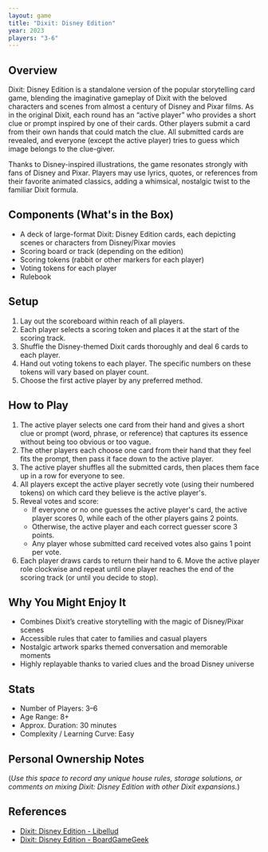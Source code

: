 ```yaml
---
layout: game
title: "Dixit: Disney Edition"
year: 2023
players: "3-6"
---
```


## Overview
Dixit: Disney Edition is a standalone version of the popular storytelling card game, blending the imaginative gameplay of Dixit with the beloved characters and scenes from almost a century of Disney and Pixar films. As in the original Dixit, each round has an “active player” who provides a short clue or prompt inspired by one of their cards. Other players submit a card from their own hands that could match the clue. All submitted cards are revealed, and everyone (except the active player) tries to guess which image belongs to the clue-giver.

Thanks to Disney-inspired illustrations, the game resonates strongly with fans of Disney and Pixar. Players may use lyrics, quotes, or references from their favorite animated classics, adding a whimsical, nostalgic twist to the familiar Dixit formula.

## Components (What's in the Box)
- A deck of large-format Dixit: Disney Edition cards, each depicting scenes or characters from Disney/Pixar movies
- Scoring board or track (depending on the edition)
- Scoring tokens (rabbit or other markers for each player)
- Voting tokens for each player
- Rulebook

## Setup
1. Lay out the scoreboard within reach of all players.
2. Each player selects a scoring token and places it at the start of the scoring track.
3. Shuffle the Disney-themed Dixit cards thoroughly and deal 6 cards to each player.
4. Hand out voting tokens to each player. The specific numbers on these tokens will vary based on player count.
5. Choose the first active player by any preferred method.

## How to Play
1. The active player selects one card from their hand and gives a short clue or prompt (word, phrase, or reference) that captures its essence without being too obvious or too vague.
2. The other players each choose one card from their hand that they feel fits the prompt, then pass it face down to the active player.
3. The active player shuffles all the submitted cards, then places them face up in a row for everyone to see.
4. All players except the active player secretly vote (using their numbered tokens) on which card they believe is the active player's.
5. Reveal votes and score:
   - If everyone or no one guesses the active player's card, the active player scores 0, while each of the other players gains 2 points.
   - Otherwise, the active player and each correct guesser score 3 points.
   - Any player whose submitted card received votes also gains 1 point per vote.
6. Each player draws cards to return their hand to 6. Move the active player role clockwise and repeat until one player reaches the end of the scoring track (or until you decide to stop).

## Why You Might Enjoy It
- Combines Dixit’s creative storytelling with the magic of Disney/Pixar scenes
- Accessible rules that cater to families and casual players
- Nostalgic artwork sparks themed conversation and memorable moments
- Highly replayable thanks to varied clues and the broad Disney universe

## Stats
- Number of Players: 3–6
- Age Range: 8+
- Approx. Duration: 30 minutes
- Complexity / Learning Curve: Easy

## Personal Ownership Notes
(*Use this space to record any unique house rules, storage solutions, or comments on mixing Dixit: Disney Edition with other Dixit expansions.*)

## References
- [Dixit: Disney Edition - Libellud](https://www.libellud.com/en/our-games/dixit-disney/)
- [Dixit: Disney Edition - BoardGameGeek](https://boardgamegeek.com/boardgame/381308/dixit-disney-edition)
